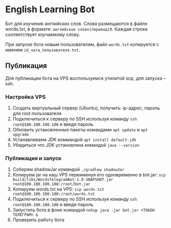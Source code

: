 # English Learning Bot
Бот для изучения английских слов. 
Слова размещаются в файле words.txt, в формате: `английское слово|перевод|0`. 
Каждая строка соответствует изучаемому слову.

При запуске бота новым пользователем, файл `words.txt` копируется с именем `id_чата_пользователя.txt`.

## Публикация
Для публикации бота на VPS воспользуемся утилитой scp, для запуска – ssh.

### Настройка VPS
1. Создать виртуальный сервер (Ubuntu), получить: ip-адрес, пароль для root пользователя
2. Подключиться к серверу по SSH используя команду `ssh root@100.100.100.100` и введя пароль
3. Обновить установленные пакеты командами `apt update` и `apt upgrade`
4. Устанавливаем JDK коммандой `apt install default-jdk`
5. Убедиться что JDK установлена командой `java --version`

### Публикация и запуск
1. Соберем shadowJar командой `./gradlew shadowJar`
2. Копируем jar на наш VPS переименуя его одновременно в bot.jar: `scp build/libs/WordsTelegramBot-1.0-SNAPSHOT.jar root@100.100.100.100:/root/bot.jar`
3. Копируем words.txt на VPS: `scp words.txt root@100.100.100.100:/root/words.txt`
4. Подключиться к серверу по SSH используя команду `ssh root@100.100.100.100` и введя пароль
5. Запустить бота в фоне командой `nohup java -jar bot.jar <ТОКЕН ТЕЛЕГРАМ> &`
6. Проверить работу бота